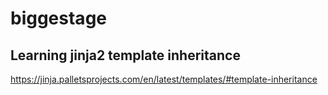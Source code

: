 # biggestage

## Learning jinja2 template inheritance

https://jinja.palletsprojects.com/en/latest/templates/#template-inheritance
